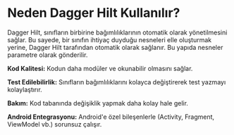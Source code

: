 

# **Neden Dagger Hilt Kullanılır?**

Dagger Hilt, sınıfların birbirine bağımlılıklarının otomatik olarak yönetilmesini sağlar. Bu sayede, bir sınıfın ihtiyaç duyduğu nesneleri elle oluşturmak yerine, Dagger Hilt tarafından otomatik olarak sağlanır. Bu yapıda nesneler parametre olarak gönderilir.

**Kod Kalitesi:** Kodun daha modüler ve okunabilir olmasını sağlar.

**Test Edilebilirlik:** Sınıfların bağımlılıklarını kolayca değiştirerek test yazmayı kolaylaştırır.

**Bakım:** Kod tabanında değişiklik yapmak daha kolay hale gelir.

**Android Entegrasyonu:** Android'e özel bileşenlerle (Activity, Fragment, ViewModel vb.) sorunsuz çalışır.
